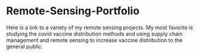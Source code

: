 # Remote-Sensing-Portfolio
Here is a link to a variety of my remote sensing projects. My most favorite is studying the covid vaccine distribution methods and using supply chain management and remote sensing to increase vaccine distribution to the general public. 
